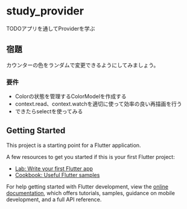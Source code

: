 # study_provider

TODOアプリを通してProviderを学ぶ


## 宿題

カウンターの色をランダムで変更できるようにしてみましょう。

### 要件
- Colorの状態を管理するColorModelを作成する
- context.read、context.watchを適切に使って効率の良い再描画を行う
- できたらselectを使ってみる

## Getting Started

This project is a starting point for a Flutter application.

A few resources to get you started if this is your first Flutter project:

- [Lab: Write your first Flutter app](https://docs.flutter.dev/get-started/codelab)
- [Cookbook: Useful Flutter samples](https://docs.flutter.dev/cookbook)

For help getting started with Flutter development, view the
[online documentation](https://docs.flutter.dev/), which offers tutorials,
samples, guidance on mobile development, and a full API reference.
